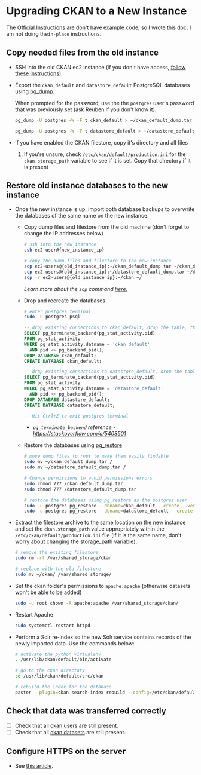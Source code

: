 # Upgrading CKAN to a New Instance

The [Official Instructions](https://helpdesk.links.com.au/kb/faq.php?id=15) are don't have example code, so I wrote this doc. I am not doing the`in-place` instructions.

## Copy needed files from the old instance

- SSH into the old CKAN ec2 instance (if you don't have access, [follow these instructions](https://github.com/nerevu/handbook/blob/master/docs/ec2-instance-connect.md#logging-into-ec2-instance-with-different-keys)).

- Export the `ckan_default` and `datastore_default` PostgreSQL databases using [pg_dump](https://www.postgresqltutorial.com/postgresql-backup-database/).

  When prompted for the password, use the the `postgres` user's password that was previously set (ask Reuben if you don't know it).

  ```bash
  pg_dump -U postgres -W -F t ckan_default > ~/ckan_default_dump.tar

  pg_dump -U postgres -W -F t datastore_default > ~/datastore_default_dump.tar
  ```

- If you have enabled the CKAN filestore, copy it's directory and all files

  1. If you're unsure, check `/etc/ckan/default/production.ini` for the `ckan.storage_path` variable to see if it is set. Copy that directory if it is present

## Restore old instance databases to the new instance

- Once the new instance is up, import both database backups to overwrite the databases of the same name on the new instance.

  - Copy dump files and filestore from the old machine (don't forget to change the IP addresses below)

    ```bash
    # ssh into the new instance
    ssh ec2-user@{new_instance_ip}

    # copy the dump files and filestore to the new instance
    scp ec2-users@{old_instance_ip}:~/ckan_default_dump.tar ~/ckan_default_dump.tar
    scp ec2-users@{old_instance_ip}:~/datastore_default_dump.tar ~/datastore_default_dump.tar
    scp -r ec2-users@{old_instance_ip}:~/ckan ~/
    ```

    *Learn more about the `scp` command [here.](https://medium.com/dev-blogs/transferring-files-between-remote-server-and-local-system-133d78d58137)*

  - Drop and recreate the databases

    ```bash
    # enter postgres terminal
    sudo -u postgres psql
    ```

    ```sql
    -- drop existing connections to ckan_default, drop the table, then recreate it
    SELECT pg_terminate_backend(pg_stat_activity.pid)
    FROM pg_stat_activity
    WHERE pg_stat_activity.datname = 'ckan_default'
      AND pid <> pg_backend_pid();
    DROP DATABASE ckan_default;
    CREATE DATABASE ckan_default;

    -- drop existing connections to datastore_default, drop the table, then recreate it
    SELECT pg_terminate_backend(pg_stat_activity.pid)
    FROM pg_stat_activity
    WHERE pg_stat_activity.datname = 'datastore_default'
      AND pid <> pg_backend_pid();
    DROP DATABASE datastore_default;
    CREATE DATABASE datastore_default;

    -- Hit Ctrl+Z to exit postgres terminal
    ```

    * *`pg_terminate_backend` reference - https://stackoverflow.com/a/5408501*

  - Restore the databases using [pg_restore]()

    ```bash
    # move dump files to root to make them easily findable
    sudo mv ~/ckan_default_dump.tar /
    sudo mv ~/datastore_default_dump.tar /

    # Change permissions to avoid permissions errors
    sudo chmod 777 /ckan_default_dump.tar
    sudo chmod 777 /datastore_default_dump.tar

    # restore the databases using pg_restore as the postgres user
    sudo -u postgres pg_restore --dbname=ckan_default --create --verbose /ckan_default_dump.tar
    sudo -u postgres pg_restore --dbname=datastore_default --create --verbose /datastore_default_dump.tar
    ```

- Extract the filestore archive to the same location on the new instance and set the `ckan.storage_path` value appropriately within the `/etc/ckan/default/production.ini` file (if it is the same name, don't worry about changing the storage_path variable).

  ```bash
  # remove the existing filestore
  sudo rm -rf /var/shared_storage/ckan

  # replace with the old filestore
  sudo mv ~/ckan/ /var/shared_storage/
  ```

- Set the ckan folder's permissions to `apache:apache` (otherwise datasets won't be able to be added)
  ```bash
  sudo -u root chown -R apache:apache /var/shared_storage/ckan/
  ```

- Restart Apache

  ```bash
  sudo systemctl restart httpd
  ```

- Perform a Solr re-index so the new Solr service contains records of the newly imported data. Use the commands below:

  ```bash
  # activate the python virtualenv
  . /usr/lib/ckan/default/bin/activate

  # go to the ckan directory
  cd /usr/lib/ckan/default/src/ckan

  # rebuild the index for the database
  paster --plugin=ckan search-index rebuild --config=/etc/ckan/default/production.ini
  ```

## Check that data was transferred correctly
- [ ] Check that all [ckan users](http://openpeoria.nerevu.com/user/) are still present.
- [ ] Check that all [ckan datasets](http://openpeoria.nerevu.com/dataset) are still present.

## Configure HTTPS on the server
- See [this article](https://handbook.nerevu.com/ckan-https.html).
